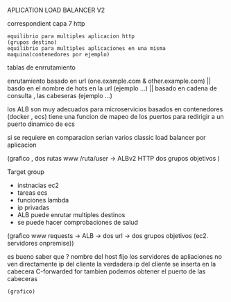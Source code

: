 APLICATION LOAD BALANCER V2

correspondient capa 7 http

    equilibrio para multiples aplicacion http
    (grupos destino)
    equilibrio para multiples aplicaciones en una misma maquina(contenedores por ejemplo)

tablas de enrrutamiento 

enrutamiento basado en url (one.example.com & other.example.com)
 || basdo en el nombre de hots en la url (ejemplo ...)
 || basado en cadena de consulta , las cabeseras (ejemplo ...)

los ALB son muy adecuados para microservicios basados en contenedores (docker , ecs)
tiene una funcion de mapeo de los puertos para redirigir a un puerto dinamico de ecs

si se requiere en comparacion serian varios classic load balancer por aplicacion

(grafico , dos rutas www /ruta/user -> ALBv2  HTTP  dos grupos objetivos )


Target group 
- instnacias ec2
 - tareas ecs
 - funciones lambda
 - ip privadas
 - ALB puede enrutar multiples destinos
 - se puede hacer comprobaciones de salud 

(grafico www requests -> ALB -> dos url  -> dos grupos objetivos (ec2. servidores onpremise))

es bueno saber que ?
nombre del host fijo 
los servidores de apliaciones no ven directamente ip del cliente 
    la verdadera ip del cliente se inserta en la cabecera C-forwarded for 
    tambien podemos obtener el puerto de las cabeceras

    (grafico)







